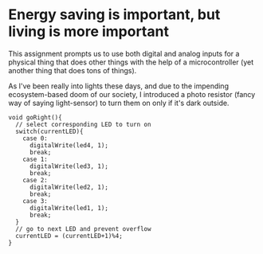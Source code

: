 # Energy saving is important, but living is more important

This assignment prompts us to use both digital and analog inputs for a physical thing that does other things with the help of a microcontroller (yet another thing that does tons of things).

As I've been really into lights these days, and due to the impending ecosystem-based doom of our society, I introduced a photo resistor (fancy way of saying light-sensor) to turn them on only if it's dark outside.

```
void goRight(){
  // select corresponding LED to turn on
  switch(currentLED){
    case 0:
      digitalWrite(led4, 1);
      break;
    case 1:
      digitalWrite(led3, 1);
      break;
    case 2:
      digitalWrite(led2, 1);
      break;
    case 3:
      digitalWrite(led1, 1);
      break;
  }
  // go to next LED and prevent overflow
  currentLED = (currentLED+1)%4;
}
```
